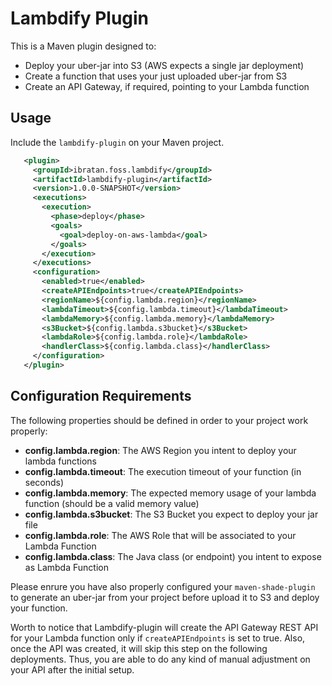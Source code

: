 # Lambdify Plugin
This is a Maven plugin designed to:
- Deploy your uber-jar into S3 (AWS expects a single jar deployment)
- Create a function that uses your just uploaded uber-jar from S3
- Create an API Gateway, if required, pointing to your Lambda function

## Usage
Include the `lambdify-plugin` on your Maven project.
```xml
   <plugin>
     <groupId>ibratan.foss.lambdify</groupId>
     <artifactId>lambdify-plugin</artifactId>
     <version>1.0.0-SNAPSHOT</version>
     <executions>
       <execution>
         <phase>deploy</phase>
         <goals>
           <goal>deploy-on-aws-lambda</goal>
         </goals>
       </execution>
     </executions>
     <configuration>
       <enabled>true</enabled>
       <createAPIEndpoints>true</createAPIEndpoints>
       <regionName>${config.lambda.region}</regionName>
       <lambdaTimeout>${config.lambda.timeout}</lambdaTimeout>
       <lambdaMemory>${config.lambda.memory}</lambdaMemory>
       <s3Bucket>${config.lambda.s3bucket}</s3Bucket>
       <lambdaRole>${config.lambda.role}</lambdaRole>
       <handlerClass>${config.lambda.class}</handlerClass>
     </configuration>
   </plugin>
```

## Configuration Requirements
The following properties should be defined in order to your project work properly:
- **config.lambda.region**: The AWS Region you intent to deploy your lambda functions
- **config.lambda.timeout**: The execution timeout of your function (in seconds)
- **config.lambda.memory**: The expected memory usage of your lambda function (should be a valid memory value)
- **config.lambda.s3bucket**: The S3 Bucket you expect to deploy your jar file
- **config.lambda.role**: The AWS Role that will be associated to your Lambda Function
- **config.lambda.class**: The Java class (or endpoint) you intent to expose as Lambda Function

Please enrure you have also properly configured your `maven-shade-plugin` to generate an uber-jar from your
project before upload it to S3 and deploy your function.

Worth to notice that Lambdify-plugin will create the API Gateway REST API for your Lambda function only if `createAPIEndpoints`
is set to true. Also, once the API was created, it will skip this step on the following deployments. Thus, you are able to do
any kind of manual adjustment on your API after the initial setup.
